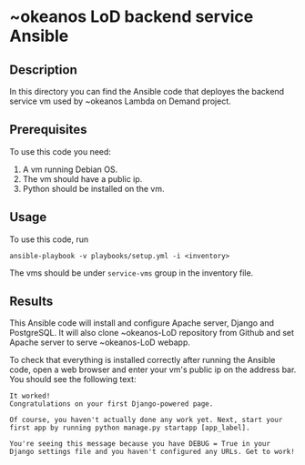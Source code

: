 # ~okeanos LoD backend service Ansible

## Description
In this directory you can find the Ansible code that deployes the backend service vm
used by ~okeanos Lambda on Demand project.

## Prerequisites
To use this code you need:

1. A vm running Debian OS.
2. The vm should have a public ip.
3. Python should be installed on the vm.

## Usage
To use this code, run

`ansible-playbook -v playbooks/setup.yml -i <inventory>`

The vms should be under `service-vms` group in the inventory file.

## Results
This Ansible code will install and configure Apache server, Django and PostgreSQL. It will also clone ~okeanos-LoD
repository from Github and set Apache server to serve ~okeanos-LoD webapp.

To check that everything is installed correctly after running the Ansible code, open a web browser and
enter your vm's public ip on the address bar. You should see the following text:

```
It worked!
Congratulations on your first Django-powered page.

Of course, you haven't actually done any work yet. Next, start your first app by running python manage.py startapp [app_label].

You're seeing this message because you have DEBUG = True in your Django settings file and you haven't configured any URLs. Get to work!
```
